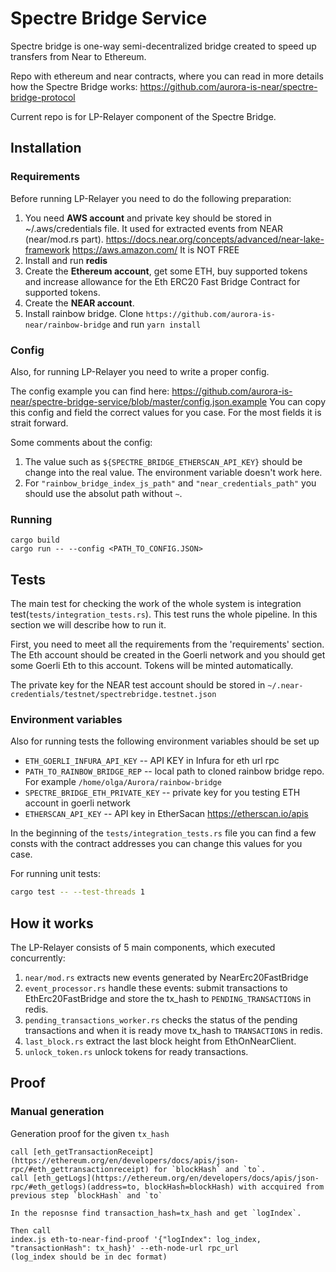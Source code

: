 # Spectre Bridge Service

Spectre bridge is one-way semi-decentralized bridge created to speed up transfers from Near to Ethereum.

Repo with ethereum and near contracts, where you can read in more details how the Spectre Bridge works: https://github.com/aurora-is-near/spectre-bridge-protocol

Current repo is for LP-Relayer component of the Spectre Bridge.

## Installation
### Requirements
Before running LP-Relayer you need to do the following preparation: 
1. You need **AWS account** and private key should be stored in ~/.aws/credentials file. It used for extracted events from NEAR (near/mod.rs part). https://docs.near.org/concepts/advanced/near-lake-framework https://aws.amazon.com/ It is NOT FREE
2. Install and run **redis**
3. Create the **Ethereum account**, get some ETH, buy supported tokens and increase allowance for the Eth ERC20 Fast Bridge Contract for supported tokens.
4. Create the **NEAR account**.
5. Install rainbow bridge. Clone `https://github.com/aurora-is-near/rainbow-bridge` and run `yarn install`

### Config
Also, for running LP-Relayer you need to write a proper config.

The config example you can find here: https://github.com/aurora-is-near/spectre-bridge-service/blob/master/config.json.example
You can copy this config and field the correct values for you case. For the most
fields it is strait forward. 

Some comments about the config: 
1. The value such as `${SPECTRE_BRIDGE_ETHERSCAN_API_KEY}`
should be change into the real value. The environment variable doesn't work here.  
2. For `"rainbow_bridge_index_js_path"` and `"near_credentials_path"`
you should use the absolut path without `~`.

### Running
```
cargo build
cargo run -- --config <PATH_TO_CONFIG.JSON>
```

## Tests
The main test for checking the work of the whole system is integration test(`tests/integration_tests.rs`). 
This test runs the whole pipeline. In this section we will describe how to run it. 

First, you need to meet all the requirements from the 'requirements' section. 
The Eth account should be created in the Goerli network and you should
get some Goerli Eth to this account. Tokens will be minted automatically.

The private key for the NEAR test account should be stored in `~/.near-credentials/testnet/spectrebridge.testnet.json`

### Environment variables
Also for running tests the following environment variables should be set up
* `ETH_GOERLI_INFURA_API_KEY` -- API KEY in Infura for eth url rpc
* `PATH_TO_RAINBOW_BRIDGE_REP` -- local path to cloned rainbow bridge  repo. For example `/home/olga/Aurora/rainbow-bridge`
* `SPECTRE_BRIDGE_ETH_PRIVATE_KEY` -- private key for you testing ETH account in goerli network
* `ETHERSCAN_API_KEY` -- API key in EtherSacan https://etherscan.io/apis

In the beginning of the `tests/integration_tests.rs` file you 
can find a few consts with the contract addresses you can 
change this values for you case. 

For running unit tests:
```bash
cargo test -- --test-threads 1
```

## How it works
The LP-Relayer consists of 5 main components, which executed concurrently:
1. `near/mod.rs` extracts new events generated by NearErc20FastBridge
2. `event_processor.rs` handle these events: submit transactions to EthErc20FastBridge and store the tx_hash to `PENDING_TRANSACTIONS` in redis.
3. `pending_transactions_worker.rs` checks the status of the pending transactions and when it is ready move tx_hash to `TRANSACTIONS` in redis.
4. `last_block.rs` extract the last block height from EthOnNearClient.
5. `unlock_token.rs` unlock tokens for ready transactions.

## Proof
### Manual generation
Generation proof for the given `tx_hash`
```
call [eth_getTransactionReceipt](https://ethereum.org/en/developers/docs/apis/json-rpc/#eth_gettransactionreceipt) for `blockHash` and `to`.
call [eth_getLogs](https://ethereum.org/en/developers/docs/apis/json-rpc/#eth_getlogs)(address=to, blockHash=blockHash) with accquired from previous step `blockHash` and `to`

In the reposnse find transaction_hash=tx_hash and get `logIndex`.

Then call 
index.js eth-to-near-find-proof '{"logIndex": log_index, "transactionHash": tx_hash}' --eth-node-url rpc_url
(log_index should be in dec format)
```
